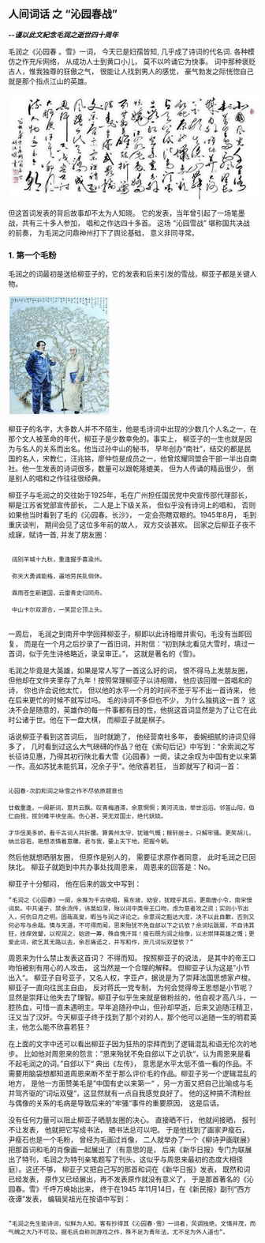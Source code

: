 ## 人间词话 之 “沁园春战”
***--谨以此文紀念毛润之逝世四十周年***

毛润之《沁园春 。雪》一词， 今天已是妇孺皆知, 几乎成了诗词的代名词. 各种模仿之作充斥网络， 从成功人士到黄口小儿， 莫不以吟诵它为快事。 词中那种褒贬古人，惟我独尊的狂傲之气， 很能让人找到男人的感觉， 豪气勃发之际恍惚自己就是那个指点江山的英雄。

![mao_xue](_images/mao_xue.jpg)


但这首词发表的背后故事却不太为人知晓。 它的发表，当年曾引起了一场笔墨战，共有三十多人参加， 唱和之作达四十多首。 这场 “沁园雪战” 堪称国共决战的前奏， 为毛润之问鼎神州打下了舆论基础， 意义非同寻常。

### 1. 第一个毛粉  
毛润之的词最初是送给柳亚子的，它的发表和后来引发的雪战，柳亚子都是关键人物。

![liuyazi2](_images/liuyazi2.jpeg)

柳亚子的名字，大多数人并不不陌生，他是毛诗词中出现的少数几个人名之一，在那个文人被革命的年代，柳亚子是少数幸免的。事实上， 柳亚子的一生也就是因为与名人的关系而出名。他当过孙中山的秘书， 早年创办“南社”，结交的都是民国的名人，宋教仁，汪兆铭，廖仲恺是成员之一，他曾炫耀同盟会干部一半出自南社。他一生发表的诗词很多，数量可以跟乾隆媲美， 但为人传诵的精品很少， 倒是别人的唱和之作往往很经典。 

柳亚子与毛润之的交往始于1925年，毛在广州担任国民党中央宣传部代理部长，柳是江苏省党部宣传部长， 二人是上下级关系， 但似乎没有诗词上的唱和， 否则如果他当时看到了毛的《沁园春。长沙》， 一定会亮瞎双眼的。1945年8月， 毛到重庆谈判， 期间会见了这位多年前的故人， 双方交谈甚欢。 回家之后柳亚子夜不成寐，赋诗一首, 并发了朋友圈：

<code>
 阔别羊城十九秋，重逢握手喜渝州。<br/>
 弥天大勇诚能格，遍地劳民乱倘休。<br/>
 霖雨苍生新建国，云雷青史归同舟。<br/>
 中山卡尔双源合，一笑昆仑顶上头。<br/>
</code>

一周后， 毛润之到南开中学回拜柳亚子，柳即以此诗相赠并索句。毛没有当即回复， 而是在一个月之后抄录了一首旧词，并附信：“初到陕北看见大雪时，填过一首词，似于先生诗格略近，录呈审正。”， 这就是著名的《雪》。

毛润之毕竟是大英雄，如果是常人写了一首这么好的词， 恨不得马上发朋友圈， 但他却在文件夹里存了九年！按照常理柳亚子以诗相赠， 他应该回赠一首唱和的诗， 你也许会说他太忙， 但以他的水平一个月的时间不至于写不出一首诗来， 他在后来更忙的时候不就写过吗。 毛的诗词不多但也不少， 为什么独挑这一首？ 这决不会是随意的，英雄作的每一件事都有目的性，他挑这首词显然是为了让它在此时公诸于世。他在下一盘大棋， 而柳亚子就是棋子。

话说柳亚子看到这首词后， 当时就跪了， 他经营南社多年， 委婉细腻的诗词见得多了， 几时看到过这么大气磅礴的作品？他在《索句后记》中写到：“余索润之写长征诗见惠，乃得其初行陕北看大雪《沁园春》一阕，读之余叹为中国有史以来第一作。高如苏犹未能抗耳，况余子乎"。他欣喜若狂， 当即就写了和词一首：

<code>
沁园春·次韵和润之咏雪之作不尽依原题意也<br/>
廿载重逢，一阕新词，意共云飘。叹青梅酒滞，余意惘惘；黄河流浊，举世滔滔。邻笛山阳，伯仁由我，拔剑难平块垒高。伤心甚，哭无双国士，绝代妖娆。 <br/>
才华信美多娇，看千古词人共折腰。算黄州太守，犹输气慨；稼轩居士，只解牢骚。更笑胡儿，纳兰容若，艳想浓情着意雕。君与我，要上天下地，把握今朝。
</code>

然后他就想晒朋友圈， 但原作是别人的， 需要征求原作者同意， 此时毛润之已回陕北。 柳亚子就跑到中共办事处找周恩来， 周恩来的回答是：No。

柳亚子十分郁闷， 他在后来的跋文中写到：

<code>”毛润之《沁园春》一阕，余推为千古绝唱，虽东坡、幼安，犹瞠乎其后，更南唐小令，南宋慢词矣。中共诸子，禁余流传，讳莫如深，殆以词中类帝王口吻，虑为意者攻之资；实则小节出入，何伤日月之明。固哉高叟，暇当与润之详论之。余意润之豁达大度，决不以此自歉，否则又何必写与余哉。情与天道，不可得而闻，恩来殆犹不免自郐以下之讥欤？余词坛跋扈，不自讳其狂，技痒效颦，以视润之，始逊一筹，殊自愧汗耳！瘦石既为润之绘像，以志崇拜英雄之慨；更爱此词，欲乞其无路以去，余忍痛诺之，并写和作，庶几词坛双璧欤？“
</code>

周恩来为什么禁止发表这首词？ 不得而知。 按照柳亚子的说法， 是其中的帝王口吻怕被别有用心的人攻击， 这当然是一个合理的解释。 但柳亚子认为这是”小节出入“。 柳亚子自号亚子，又名人权，字亚卢，据说是为了崇拜法国思想家卢梭。柳亚子一直向往民主自由， 反对蒋氏一党专制， 为何会觉得帝王思想是小节呢？ 显然是崇拜让他失去了理智。柳亚子似乎生来就是做粉丝的，他自视才高八斗，一腔热血，可惜一直未遇明主。早年追随孙中山，但孙却早逝，后来又追随汪精卫，汪又当了汉奸。今天柳亚子终于找到了那个对的人，那个他可以追随一生的明君英主，他怎么能不欣喜若狂？

在上面的文字中还可以看出柳亚子因为狂热的崇拜而到了逻辑混乱和语无伦次的地步。 比如他对周恩来的怨言：”恩来殆犹不免自郐以下之讥欤“，认为周恩来是看不起毛润之的词。”自郐以下“ 典出《左传》， 意思是水平太低不值一看的作品。不需要用脑袋想都知道周恩来断不至于那么评价毛的作品。柳亚子另一个逻辑混乱的地方， 是他一方面赞美毛是”中国有史以来第一“ ，另一方面又把自己比喻成与毛并驾齐驱的”词坛双璧“，这显然就有一点自我感觉良好了。 他的这种搞不清粉丝与偶像的关系的毛病是导致后来的”牢骚“事件的重要原因， 这是后话。 

没有任何力量可以阻止柳亚子晒朋友圈的决心。 直接晒不行， 他就间接晒， 报刊不让发表， 他就把它写成书法， 晒书法总可以吧。 于是他找到了画家尹瘦石， 尹瘦石也是一个毛粉， 曾经为毛画过肖像， 二人就举办了一个《柳诗尹画联展》把那首词和毛的肖像画一起展出了（有意思的是， 后来《新华日报》专门为联展出了特刊，毛润之为特刊亲笔题写了刊头，这似乎与周恩来最初的态度大相径庭）。这还不够， 柳亚子又把自己写的那首和词在《新华日报》发表， 既然和词已经发表， 原作又已经展出，再不发表原作就没有意义了， 于是那首著名的《沁园春。雪》千呼万唤始出来， 终于在1945 年11月14日，在《新民报》副刊“西方夜谭”发表， 编辑吴祖光在按语中写到：

<code>
”毛润之先生能诗词，似鲜为人知。客有抄得其《沁园春·雪》一词者，风调独绝，文情并茂，而气魄之大乃不可及。据毛氏自称则游戏之作，殊不足为青年法，尤不足为外人道也“。
</code>

